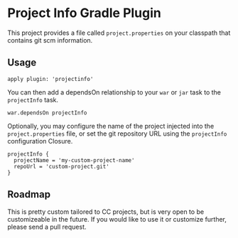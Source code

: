 # Project Info Gradle Plugin

This project provides a file called `project.properties` on your classpath
that contains git scm information.

## Usage

    apply plugin: 'projectinfo'

You can then add a dependsOn relationship to your `war` or `jar` task to the `projectInfo` task.

    war.dependsOn projectInfo

Optionally, you may configure the name of the project injected into the
`project.properties` file, or set the git repository URL using the `projectInfo`
configuration Closure.

    projectInfo {
      projectName = 'my-custom-project-name'
      repoUrl = 'custom-project.git'
    }

## Roadmap

This is pretty custom tailored to CC projects, but is very open to be
customizeable in the future.  If you would like to use it or customize further,
please send a pull request.